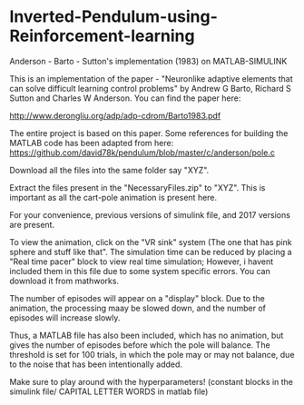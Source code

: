 # Inverted-Pendulum-using-Reinforcement-learning
Anderson - Barto - Sutton's implementation (1983) on MATLAB-SIMULINK 

This is an implementation of the paper - "Neuronlike adaptive elements that can solve difficult learning control problems" by Andrew G Barto, Richard S Sutton and Charles W Anderson. You can find the paper here:

http://www.derongliu.org/adp/adp-cdrom/Barto1983.pdf

The entire project is based on this paper. Some references for building the MATLAB code has been adapted from here:
https://github.com/david78k/pendulum/blob/master/c/anderson/pole.c

Download all the files into the same folder say "XYZ".

Extract the files present in the "NecessaryFiles.zip" to "XYZ". This is important as all the cart-pole animation is present here.

For your convenience, previous versions of simulink file, and 2017 versions are present.

To view the animation, click on the "VR sink" system (The one that has pink sphere and stuff like that".
The simulation time can be reduced by placing a "Real time pacer" block to view real time simulation; However, i havent included them in this file due to some system specific errors. You can download it from mathworks.

The number of episodes will appear on a "display" block. Due to the animation, the processing maay be slowed down, and the number of episodes will increase slowly.

Thus, a MATLAB file has also been included, which has no animation, but gives the number of episodes before which the pole will balance. The threshold is set for 100 trials, in which the pole may or may not balance, due to the noise that has been intentionally added.

Make sure to play around with the hyperparameters! (constant blocks in the simulink file/ CAPITAL LETTER WORDS in matlab file)
